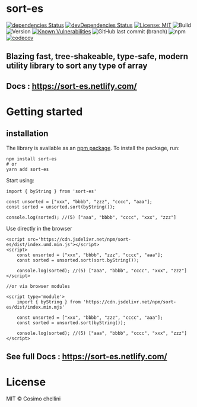 # sort-es

[![dependencies Status](https://david-dm.org/flexdinesh/npm-module-boilerplate/status.svg)](https://david-dm.org/flexdinesh/npm-module-boilerplate)
[![devDependencies Status](https://david-dm.org/cosimochellini/sort-es/dev-status.svg)](https://david-dm.org/cosimochellini/sort-es?type=dev)
[![License: MIT](https://img.shields.io/badge/License-MIT-blue.svg)](https://opensource.org/licenses/MIT)
![Build](https://github.com/cosimochellini/sort-es/workflows/Npm%20deploy/badge.svg)
![Version](https://img.shields.io/npm/v/sort-es.svg)
[![Known Vulnerabilities](https://snyk.io/test/npm/sort-es/badge.svg)](https://snyk.io/test/npm/sort-es)
![GitHub last commit (branch)](https://img.shields.io/github/last-commit/cosimochellini/sort-es)
![npm](https://img.shields.io/npm/dw/sort-es)
[![codecov](https://codecov.io/gh/cosimochellini/sort-es/branch/master/graph/badge.svg)](https://codecov.io/gh/cosimochellini/sort-es)

## Blazing fast, tree-shakeable, type-safe, modern utility library to sort any type of array

## Docs : https://sort-es.netlify.com/

# Getting started

## installation

The library is available as an [npm package](https://www.npmjs.com/package/sort-es).
To install the package, run:

```
npm install sort-es
# or
yarn add sort-es
```

Start using:

```
import { byString } from 'sort-es'

const unsorted = ["xxx", "bbbb", "zzz", "cccc", "aaa"];
const sorted = unsorted.sort(byString());

console.log(sorted); //(5) ["aaa", "bbbb", "cccc", "xxx", "zzz"]
```

Use directly in the browser

```
<script src='https://cdn.jsdelivr.net/npm/sort-es/dist/index.umd.min.js'></script>
<script>
    const unsorted = ["xxx", "bbbb", "zzz", "cccc", "aaa"];
    const sorted = unsorted.sort(sort.byString());

    console.log(sorted); //(5) ["aaa", "bbbb", "cccc", "xxx", "zzz"]
</script>

//or via browser modules

<script type='module'>
    import { byString } from 'https://cdn.jsdelivr.net/npm/sort-es/dist/index.min.mjs'
    
    const unsorted = ["xxx", "bbbb", "zzz", "cccc", "aaa"];
    const sorted = unsorted.sort(byString());

    console.log(sorted); //(5) ["aaa", "bbbb", "cccc", "xxx", "zzz"]
</script>
```

## See full Docs : https://sort-es.netlify.com/

# License

MIT © Cosimo chellini
